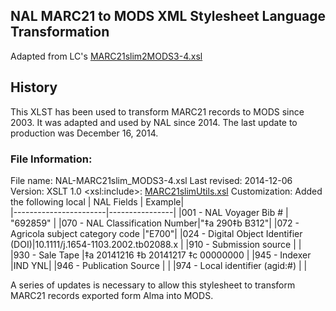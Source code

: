 ## NAL MARC21 to MODS XML Stylesheet Language Transformation
Adapted from LC's [MARC21slim2MODS3-4.xsl](http://www.loc.gov/standards/mods/v3/MARC21slim2MODS3-4.xsl)

## History
This XLST has been used to transform MARC21 records to MODS since 2003. It was adapted and used by NAL since 2014.  The last update to production was December 16, 2014. 

### File Information:
File name: NAL-MARC21slim_MODS3-4.xsl
Last revised: 2014-12-06
Version: XSLT 1.0
\<xsl:include\>: [MARC21slimUtils.xsl](http://www.loc.gov/standards/marcxml/xslt/MARC21slimUtils.xsl)
Customization:  Added the following local
| NAL Fields      | Example|           
|-----------------------|----------------|
|001 - NAL Voyager Bib #  |    "692859"  |
|070 - NAL Classification Number|"‡a 290‡b B312"|
|072 - Agricola subject category code |"E700"|
|024 - Digital Object Identifier (DOI)|10.1111/j.1654-1103.2002.tb02088.x  |
|910 - Submission source              |  |  
|930 - Sale Tape                      |‡a 20141216 ‡b 20141217 ‡c 00000000 |
|945 - Indexer                        |IND YNL|
|946 - Publication Source             |  |
|974 - Local identifier (agid:#)      |  |


A series of updates is necessary to allow this stylesheet to transform MARC21 records exported form Alma into MODS.

<!--stackedit_data:
eyJoaXN0b3J5IjpbMTcwOTI4NzMzMSwtMTk2MTYxMTcxLC0xOT
EyMjUwNjc0LC03MjQ4NzA3ODFdfQ==
-->